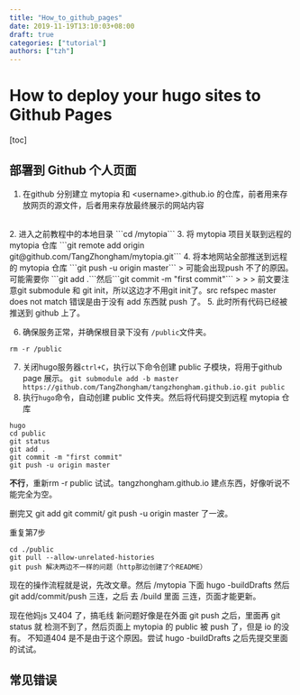 ```yaml
---
title: "How_to_github_pages"
date: 2019-11-19T13:10:03+08:00
draft: true
categories: ["tutorial"]
authors: ["tzh"]
---
```


# How to deploy your hugo sites to Github Pages

[toc]

## 部署到 Github 个人页面 

1. 在github 分别建立 mytopia 和 \<username\>.github.io 的仓库，前者用来存放网页的源文件，后者用来存放最终展示的网站内容
</br>
2. 进入之前教程中的本地目录
```cd /mytopia```
3. 将 mytopia 项目关联到远程的 mytopia 仓库
```git remote add origin git@github.com/TangZhongham/mytopia.git```
4. 将本地网站全部推送到远程的 mytopia 仓库
```git push -u origin master```
> 可能会出现push 不了的原因。可能需要你 ```git add .```然后```git commit -m "first commit"``` 
>
> > 前文要注意git submodule 和 git init，所以这边才不用git init了。src refspec master does not match 错误是由于没有 add 东西就 push 了。
5. 此时所有代码已经被推送到 github 上了。

6. 确保服务正常，并确保根目录下没有 ```/public```文件夹。
```shell
rm -r /public
```
7. 关闭hugo服务器```ctrl+C```，执行以下命令创建 public 子模块，将用于github page 展示。
```git submodule add -b master  https://github.com/TangZhongham/tangzhongham.github.io.git public```
8. 执行```hugo```命令，自动创建 public 文件夹。然后将代码提交到远程 mytopia 仓库
```shell
hugo
cd public
git status
git add .
git commit -m "first commit"
git push -u origin master
```



**不行**，重新rm -r public 试试。tangzhongham.github.io 建点东西，好像听说不能完全为空。

删完又 git add git commit/ git push -u origin master 了一波。

重复第7步
```
cd ./public
git pull --allow-unrelated-histories
git push 解决两边不一样的问题（http那边创建了个README）
```



现在的操作流程就是说，先改文章。然后 /mytopia 下面 hugo -buildDrafts 然后 git add/commit/push 三连，之后 去 /build 里面 三连，页面才能更新。

现在他妈js 又404 了，搞毛线
新问题好像是在外面 git push 之后，里面再 git status 就 检测不到了，然后页面上 mytopia 的 public 被 push 了，但是 io 的没有。
不知道404 是不是由于这个原因。尝试 hugo -buildDrafts 之后先提交里面的试试。

## 常见错误